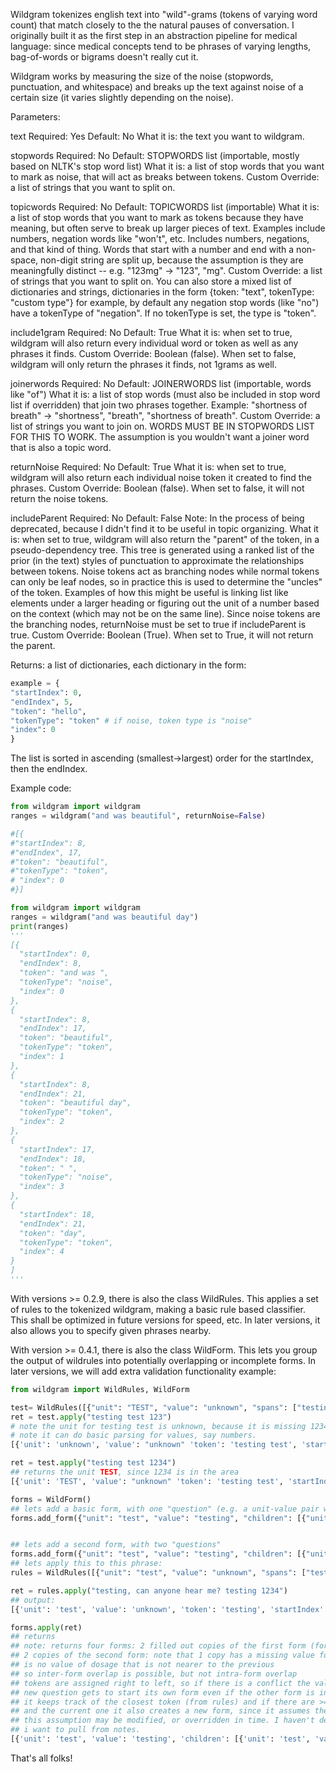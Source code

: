 Wildgram tokenizes english text into "wild"-grams (tokens of varying word count)
that match closely to the the natural pauses of conversation. I originally built
it as the first step in an abstraction pipeline for medical language: since
medical concepts tend to be phrases of varying lengths, bag-of-words or bigrams
doesn't really cut it.

Wildgram works by measuring the size of the noise (stopwords, punctuation, and
whitespace) and breaks up the text against noise of a certain size
(it varies slightly depending on the noise).

Parameters:

text
Required: Yes
Default: No
What it is: the text you want to wildgram.

stopwords
Required: No
Default: STOPWORDS list (importable, mostly based on NLTK's stop word list)
What it is: a list of stop words that you want to mark as noise, that will act as breaks between tokens.
Custom Override: a list of strings that you want to split on.

topicwords
Required: No
Default: TOPICWORDS list (importable)
What it is: a list of stop words that you want to mark as tokens because they have meaning, but often serve to break up larger pieces of text. Examples include numbers, negation words like "won't", etc. Includes numbers,
negations, and that kind of thing. Words that start with a number and end with a non-space, non-digit string
are split up, because the assumption is they are meaningfully distinct -- e.g. "123mg" -> "123", "mg".
Custom Override: a list of strings that you want to split on. You can also store a mixed list of
dictionaries and strings, dictionaries in the form {token: "text", tokenType: "custom type"}
for example, by default any negation stop words (like "no") have a tokenType of "negation".
If no tokenType is set, the type is "token".

include1gram
Required: No
Default: True
What it is: when set to true, wildgram will also return every individual word or token as well as any phrases it finds.
Custom Override: Boolean (false). When set to false, wildgram will only return the phrases it finds, not 1grams as well.

joinerwords
Required: No
Default: JOINERWORDS list (importable, words like "of")
What it is: a list of stop words (must also be included in stop word list if overridden) that join two phrases together. Example: "shortness of breath" -> "shortness", "breath", "shortness of breath".
Custom Override: a list of strings you want to join on. WORDS MUST BE IN STOPWORDS LIST FOR THIS TO WORK. The assumption is you wouldn't want a joiner word that is also a topic word.

returnNoise
Required: No
Default: True
What it is: when set to true, wildgram will also return each individual noise token it created to find the phrases.
Custom Override: Boolean (false). When set to false, it will not return the noise tokens.


includeParent
Required: No
Default: False
Note: In the process of being deprecated, because I didn't find it to be useful in topic organizing.
What it is: when set to true, wildgram will also return the "parent" of the token, in a pseudo-dependency tree.
This tree is generated using a ranked list of the prior (in the text) styles of punctuation to approximate
the relationships between tokens. Noise tokens act as branching nodes while normal tokens can only be leaf nodes,
so in practice this is used to determine the "uncles" of the token. Examples of how this might be useful is
linking list like elements under a larger heading or figuring out the unit of a number based on the context (which may not be on the same line). Since noise tokens are the branching nodes, returnNoise must be set to true if includeParent is true.
Custom Override: Boolean (True). When set to True, it will not return the parent.


Returns:
a list of dictionaries, each dictionary in the form:
```python
example = {
"startIndex": 0,
"endIndex", 5,
"token": "hello",
"tokenType": "token" # if noise, token type is "noise"
"index": 0
}
```
The list is sorted in ascending (smallest->largest) order for the startIndex, then the endIndex.


Example code:

```python
from wildgram import wildgram
ranges = wildgram("and was beautiful", returnNoise=False)

#[{
#"startIndex": 8,
#"endIndex", 17,
#"token": "beautiful",
#"tokenType": "token",
# "index": 0
#}]

from wildgram import wildgram
ranges = wildgram("and was beautiful day")
print(ranges)
'''
[{
  "startIndex": 0,
  "endIndex": 8,
  "token": "and was ",
  "tokenType": "noise",
  "index": 0
},
{
  "startIndex": 8,
  "endIndex": 17,
  "token": "beautiful",
  "tokenType": "token",
  "index": 1
},
{
  "startIndex": 8,
  "endIndex": 21,
  "token": "beautiful day",
  "tokenType": "token",
  "index": 2
},
{
  "startIndex": 17,
  "endIndex": 18,
  "token": " ",
  "tokenType": "noise",
  "index": 3
},
{
  "startIndex": 18,
  "endIndex": 21,
  "token": "day",
  "tokenType": "token",
  "index": 4
}
]
'''
```

With versions >= 0.2.9, there is also the class WildRules. This applies a set of
rules to the tokenized wildgram, making a basic rule based classifier. This shall
be optimized in future versions for speed, etc. In later versions, it also allows you
to specify given phrases nearby.

With version >= 0.4.1, there is also the class WildForm. This lets you group
the output of wildrules into potentially overlapping or incomplete forms. In later versions, we will
add extra validation functionality
example:
```python
from wildgram import WildRules, WildForm

test= WildRules([{"unit": "TEST", "value": "unknown", "spans": ["testing", "test"], "spanType": "token", "nearby": [{"spanType": "token", "spans": ["1234"]}]}, {"unit": "Dosage", "value": {"asType": "float", "spanType": "token"}, "spans": ["numeric"], "spanType": "tokenType"}])
ret = test.apply("testing test 123")
# note the unit for testing test is unknown, because it is missing 1234 in the general area
# note it can do basic parsing for values, say numbers.
[{'unit': 'unknown', 'value': "unknown" 'token': 'testing test', 'startIndex': 0, 'endIndex': 12}, {'unit': 'Dosage', "value": 123.0, 'token': '123', 'startIndex': 13, 'endIndex': 16}]

ret = test.apply("testing test 1234")
## returns the unit TEST, since 1234 is in the area
[{'unit': 'TEST', 'value': "unknown" 'token': 'testing test', 'startIndex': 0, 'endIndex': 12}, {'unit': 'Dosage', "value": 1234.0, 'token': '1234', 'startIndex': 13, 'endIndex': 17}]

forms = WildForm()
## lets add a basic form, with one "question" (e.g. a unit-value pair where the value is "")
forms.add_form({"unit": "test", "value": "testing", "children": [{"unit": "test", "value": "", "children": []}]})


## lets add a second form, with two "questions"
forms.add_form({"unit": "test", "value": "testing", "children": [{"unit": "test", "value": "", "children": []}, {"unit": "Dosage", "value": "", "children": []}]})
## lets apply this to this phrase:
rules = WildRules([{"unit": "test", "value": "unknown", "spans": ["testing", "test"], "spanType": "token"}, {"unit": "Dosage", 'value': {"spanType": "token", "asType": "float"}, "spans": ["numeric"], "spanType": "tokenType"}])

ret = rules.apply("testing, can anyone hear me? testing 1234")
## output:
[{'unit': 'test', 'value': 'unknown', 'token': 'testing', 'startIndex': 0, 'endIndex': 7}, {'unit': 'unknown', 'value': 'unknown', 'token': 'anyone hear me', 'startIndex': 13, 'endIndex': 27}, {'unit': 'test', 'value': 'unknown', 'token': 'testing', 'startIndex': 29, 'endIndex': 36}, {'unit': 'Dosage', 'value': 1234.0, 'token': '1234', 'startIndex': 37, 'endIndex': 41}]

forms.apply(ret)
## returns
## note: returns four forms: 2 filled out copies of the first form (for each instance of "testing", note start/endIndex)
## 2 copies of the second form: note that 1 copy has a missing value for dosage, since in 1 instance of testing there
## is no value of dosage that is not nearer to the previous
## so inter-form overlap is possible, but not intra-form overlap
## tokens are assigned right to left, so if there is a conflict the value belongs to the stuff on the left, and then the
## new question gets to start its own form even if the other form is incomplete
## it keeps track of the closest token (from rules) and if there are >= 3 tokens between the closest token in the form
## and the current one it also creates a new form, since it assumes the information will be close together
## this assumption may be modified, or overridden in time. I haven't decided yet, but it holds up pretty well for the things
## i want to pull from notes.
[{'unit': 'test', 'value': 'testing', 'children': [{'unit': 'test', 'value': 'unknown', 'children': [], 'startIndex': 0, 'endIndex': 7, 'token': 'testing'}]}, {'unit': 'test', 'value': 'testing', 'children': [{'unit': 'test', 'value': 'unknown', 'children': [], 'startIndex': 29, 'endIndex': 36, 'token': 'testing'}]}, {'unit': 'test', 'value': 'testing', 'children': [{'unit': 'test', 'value': 'unknown', 'children': [], 'startIndex': 0, 'endIndex': 7, 'token': 'testing'}, {'unit': 'Dosage', 'value': '', 'children': []}]}, {'unit': 'test', 'value': 'testing', 'children': [{'unit': 'test', 'value': 'unknown', 'children': [], 'startIndex': 29, 'endIndex': 36, 'token': 'testing'}, {'unit': 'Dosage', 'value': 1234.0, 'children': [], 'startIndex': 37, 'endIndex': 41, 'token': '1234'}]}]


```


That's all folks!
